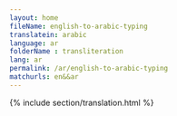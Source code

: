 ```yaml
--- 
layout: home 
fileName: english-to-arabic-typing
translatein: arabic
language: ar
folderName : transliteration
lang: ar
permalink: /ar/english-to-arabic-typing
matchurls: en&&ar
---
```

{% include section/translation.html %}